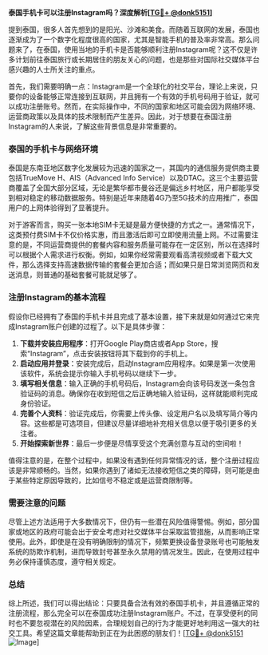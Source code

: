 **泰国手机卡可以注册Instagram吗？深度解析[[TG💪+ @donk5151](https://t.me/s/donk5151)]**

提到泰国，很多人首先想到的是阳光、沙滩和美食。而随着互联网的发展，泰国也逐渐成为了一个数字化程度很高的国家，尤其是智能手机的普及率非常高。那么问题来了，在泰国，使用当地的手机卡是否能够顺利注册Instagram呢？这不仅是许多计划前往泰国旅行或长期居住的朋友关心的问题，也是那些对国际社交媒体平台感兴趣的人士所关注的重点。

首先，我们需要明确一点：Instagram是一个全球化的社交平台，理论上来说，只要你的设备能够正常连接到互联网，并且拥有一个有效的手机号码用于验证，就可以成功注册账号。然而，在实际操作中，不同的国家和地区可能会因为网络环境、运营商政策以及具体的技术限制而产生差异。因此，对于想要在泰国注册Instagram的人来说，了解这些背景信息是非常重要的。

### 泰国的手机卡与网络环境

泰国是东南亚地区数字化发展较为迅速的国家之一，其国内的通信服务提供商主要包括TrueMove H、AIS（Advanced Info Service）以及DTAC。这三个主要运营商覆盖了全国大部分区域，无论是繁华都市曼谷还是偏远乡村地区，用户都能享受到相对稳定的移动数据服务。特别是近年来随着4G乃至5G技术的应用推广，泰国用户的上网体验得到了显著提升。

对于游客而言，购买一张本地SIM卡无疑是最方便快捷的方式之一。通常情况下，这类预付费SIM卡不仅价格实惠，而且激活后即可立即使用流量上网。不过需要注意的是，不同运营商提供的套餐内容和服务质量可能存在一定区别，所以在选择时可以根据个人需求进行权衡。例如，如果你经常需要观看高清视频或者下载大文件，那么选择支持高速数据传输的套餐会更加合适；而如果只是日常浏览网页和发送消息，则普通的基础套餐可能就足够了。

### 注册Instagram的基本流程

假设你已经拥有了泰国的手机卡并且完成了基本设置，接下来就是如何通过它来完成Instagram账户创建的过程了。以下是具体步骤：

1. **下载并安装应用程序**：打开Google Play商店或者App Store，搜索“Instagram”，点击安装按钮将其下载到你的手机上。
2. **启动应用并登录**：安装完成后，启动Instagram应用程序。如果是第一次使用该软件，系统会提示你输入手机号码以继续下一步。
3. **填写相关信息**：输入正确的手机号码后，Instagram会向该号码发送一条包含验证码的消息。确保你在收到短信之后正确地输入验证码，这样就能顺利完成身份验证。
4. **完善个人资料**：验证完成后，你需要上传头像、设定用户名以及填写简介等内容。这些都是可选项目，但建议尽量详细地补充相关信息以便于吸引更多的关注者。
5. **开始探索新世界**：最后一步便是尽情享受这个充满创意与互动的空间啦！

值得注意的是，在整个过程中，如果没有遇到任何异常情况的话，整个注册过程应该是非常顺畅的。当然，如果你遇到了诸如无法接收短信之类的障碍，则可能是由于某些特定原因导致的，比如信号不稳定或是运营商限制等。

### 需要注意的问题

尽管上述方法适用于大多数情况下，但仍有一些潜在风险值得警惕。例如，部分国家或地区的政府可能会出于安全考虑对社交媒体平台采取监管措施，从而影响正常使用。此外，即使是在没有明确限制的情况下，频繁更换设备登录账号也可能触发系统的防欺诈机制，进而导致封号甚至永久禁用的情况发生。因此，在使用过程中务必保持谨慎态度，遵守相关规定。

### 总结

综上所述，我们可以得出结论：只要具备合法有效的泰国手机卡，并且遵循正常的注册流程，那么完全可以在泰国成功注册Instagram账户。不过，在享受便利的同时也不要忽视潜在的风险因素，合理规划自己的行为才能更好地利用这一强大的社交工具。希望这篇文章能帮助到正在为此困惑的朋友们！[[TG💪+ @donk5151](https://t.me/s/donk5151) ![Image](https://i.postimg.cc/rwNCRYN7/Snipaste-2025-04-30-17-27-05.png)]